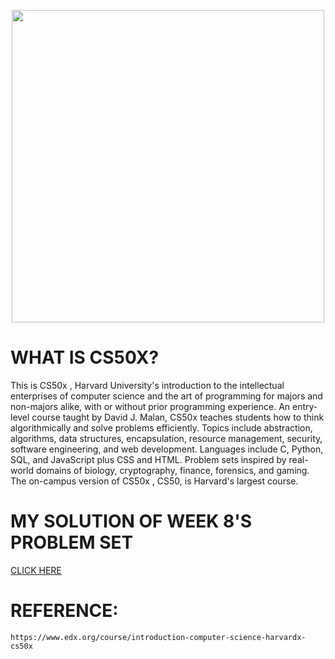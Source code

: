 <p align="center">
  <img src="https://user-images.githubusercontent.com/70703371/173491535-3ae4b2cc-2bf0-44c7-8ba1-fa41f8d07bec.png" width="500">
</p>

# WHAT IS CS50X?
This is CS50x , Harvard University's introduction to the intellectual enterprises of computer science and the art of programming for majors and non-majors alike, with or without prior programming experience. An entry-level course taught by David J. Malan, CS50x teaches students how to think algorithmically and solve problems efficiently. Topics include abstraction, algorithms, data structures, encapsulation, resource management, security, software engineering, and web development. Languages include C, Python, SQL, and JavaScript plus CSS and HTML. Problem sets inspired by real-world domains of biology, cryptography, finance, forensics, and gaming. The on-campus version of CS50x , CS50, is Harvard's largest course. 

# MY SOLUTION OF WEEK 8'S PROBLEM SET

[CLICK HERE](https://jon-brandy.github.io/SAMPLE-CV-BY-BRANDY/)

# REFERENCE:
```
https://www.edx.org/course/introduction-computer-science-harvardx-cs50x
```

